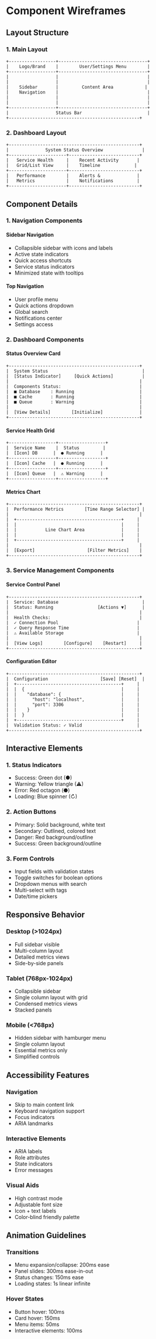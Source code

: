 # Component Wireframes

## Layout Structure

### 1. Main Layout
```
+------------------+----------------------------------+
|    Logo/Brand    |        User/Settings Menu        |
+------------------+----------------------------------+
|                  |                                  |
|                  |                                  |
|    Sidebar       |         Content Area            |
|    Navigation    |                                  |
|                  |                                  |
|                  |                                  |
+------------------+----------------------------------+
|                  Status Bar                         |
+--------------------------------------------------+
```

### 2. Dashboard Layout
```
+--------------------------------------------------+
|              System Status Overview               |
+----------------------+---------------------------+
|   Service Health     |    Recent Activity       |
|   Grid/List View     |    Timeline             |
+----------------------+---------------------------+
|   Performance        |    Alerts &              |
|   Metrics            |    Notifications         |
+----------------------+---------------------------+
```

## Component Details

### 1. Navigation Components

#### Sidebar Navigation
- Collapsible sidebar with icons and labels
- Active state indicators
- Quick access shortcuts
- Service status indicators
- Minimized state with tooltips

#### Top Navigation
- User profile menu
- Quick actions dropdown
- Global search
- Notifications center
- Settings access

### 2. Dashboard Components

#### Status Overview Card
```
+--------------------------------------------------+
|  System Status                                    |
|  [Status Indicator]     [Quick Actions]           |
|                                                  |
|  Components Status:                              |
|  ■ Database    : Running                         |
|  ■ Cache       : Running                         |
|  ■ Queue       : Warning                         |
|                                                  |
|  [View Details]        [Initialize]              |
+--------------------------------------------------+
```

#### Service Health Grid
```
+------------------+------------------+
|  Service Name    |  Status         |
|  [Icon] DB      |  ● Running      |
+------------------+------------------+
|  [Icon] Cache   |  ● Running      |
+------------------+------------------+
|  [Icon] Queue   |  ⚠ Warning      |
+------------------+------------------+
```

#### Metrics Chart
```
+--------------------------------------------------+
|  Performance Metrics        [Time Range Selector] |
|                                                  |
|  +----------------------------------------+     |
|  |                                        |     |
|  |           Line Chart Area              |     |
|  |                                        |     |
|  +----------------------------------------+     |
|                                                  |
|  [Export]                    [Filter Metrics]    |
+--------------------------------------------------+
```

### 3. Service Management Components

#### Service Control Panel
```
+--------------------------------------------------+
|  Service: Database                                |
|  Status: Running                 [Actions ▼]      |
|                                                  |
|  Health Checks:                                  |
|  ✓ Connection Pool                              |
|  ✓ Query Response Time                          |
|  ⚠ Available Storage                            |
|                                                  |
|  [View Logs]        [Configure]    [Restart]     |
+--------------------------------------------------+
```

#### Configuration Editor
```
+--------------------------------------------------+
|  Configuration                    [Save] [Reset]  |
|  +----------------------------------------+     |
|  |  {                                     |     |
|  |    "database": {                       |     |
|  |      "host": "localhost",              |     |
|  |      "port": 3306                      |     |
|  |    }                                   |     |
|  |  }                                     |     |
|  +----------------------------------------+     |
|  Validation Status: ✓ Valid                     |
+--------------------------------------------------+
```

## Interactive Elements

### 1. Status Indicators
- Success: Green dot (●)
- Warning: Yellow triangle (⚠)
- Error: Red octagon (⬣)
- Loading: Blue spinner (↻)

### 2. Action Buttons
- Primary: Solid background, white text
- Secondary: Outlined, colored text
- Danger: Red background/outline
- Success: Green background/outline

### 3. Form Controls
- Input fields with validation states
- Toggle switches for boolean options
- Dropdown menus with search
- Multi-select with tags
- Date/time pickers

## Responsive Behavior

### Desktop (>1024px)
- Full sidebar visible
- Multi-column layout
- Detailed metrics views
- Side-by-side panels

### Tablet (768px-1024px)
- Collapsible sidebar
- Single column layout with grid
- Condensed metrics views
- Stacked panels

### Mobile (<768px)
- Hidden sidebar with hamburger menu
- Single column layout
- Essential metrics only
- Simplified controls

## Accessibility Features

### Navigation
- Skip to main content link
- Keyboard navigation support
- Focus indicators
- ARIA landmarks

### Interactive Elements
- ARIA labels
- Role attributes
- State indicators
- Error messages

### Visual Aids
- High contrast mode
- Adjustable font size
- Icon + text labels
- Color-blind friendly palette

## Animation Guidelines

### Transitions
- Menu expansion/collapse: 200ms ease
- Panel slides: 300ms ease-in-out
- Status changes: 150ms ease
- Loading states: 1s linear infinite

### Hover States
- Button hover: 100ms
- Card hover: 150ms
- Menu items: 50ms
- Interactive elements: 100ms 